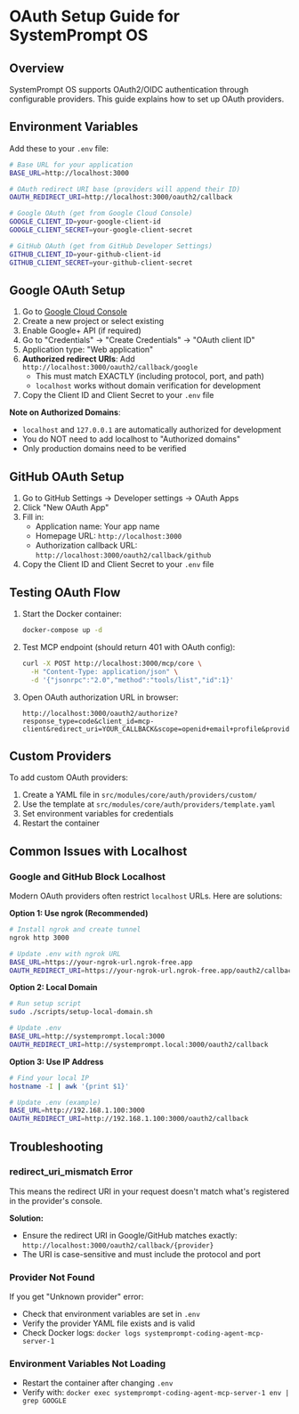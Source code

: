 # OAuth Setup Guide for SystemPrompt OS

## Overview

SystemPrompt OS supports OAuth2/OIDC authentication through configurable providers. This guide explains how to set up OAuth providers.

## Environment Variables

Add these to your `.env` file:

```bash
# Base URL for your application
BASE_URL=http://localhost:3000

# OAuth redirect URI base (providers will append their ID)
OAUTH_REDIRECT_URI=http://localhost:3000/oauth2/callback

# Google OAuth (get from Google Cloud Console)
GOOGLE_CLIENT_ID=your-google-client-id
GOOGLE_CLIENT_SECRET=your-google-client-secret

# GitHub OAuth (get from GitHub Developer Settings)
GITHUB_CLIENT_ID=your-github-client-id
GITHUB_CLIENT_SECRET=your-github-client-secret
```

## Google OAuth Setup

1. Go to [Google Cloud Console](https://console.cloud.google.com/)
2. Create a new project or select existing
3. Enable Google+ API (if required)
4. Go to "Credentials" → "Create Credentials" → "OAuth client ID"
5. Application type: "Web application"
6. **Authorized redirect URIs**: Add `http://localhost:3000/oauth2/callback/google`
   - This must match EXACTLY (including protocol, port, and path)
   - `localhost` works without domain verification for development
7. Copy the Client ID and Client Secret to your `.env` file

**Note on Authorized Domains**: 
- `localhost` and `127.0.0.1` are automatically authorized for development
- You do NOT need to add localhost to "Authorized domains"
- Only production domains need to be verified

## GitHub OAuth Setup

1. Go to GitHub Settings → Developer settings → OAuth Apps
2. Click "New OAuth App"
3. Fill in:
   - Application name: Your app name
   - Homepage URL: `http://localhost:3000`
   - Authorization callback URL: `http://localhost:3000/oauth2/callback/github`
4. Copy the Client ID and Client Secret to your `.env` file

## Testing OAuth Flow

1. Start the Docker container:
   ```bash
   docker-compose up -d
   ```

2. Test MCP endpoint (should return 401 with OAuth config):
   ```bash
   curl -X POST http://localhost:3000/mcp/core \
     -H "Content-Type: application/json" \
     -d '{"jsonrpc":"2.0","method":"tools/list","id":1}'
   ```

3. Open OAuth authorization URL in browser:
   ```
   http://localhost:3000/oauth2/authorize?response_type=code&client_id=mcp-client&redirect_uri=YOUR_CALLBACK&scope=openid+email+profile&provider=google
   ```

## Custom Providers

To add custom OAuth providers:

1. Create a YAML file in `src/modules/core/auth/providers/custom/`
2. Use the template at `src/modules/core/auth/providers/template.yaml`
3. Set environment variables for credentials
4. Restart the container

## Common Issues with Localhost

### Google and GitHub Block Localhost

Modern OAuth providers often restrict `localhost` URLs. Here are solutions:

**Option 1: Use ngrok (Recommended)**
```bash
# Install ngrok and create tunnel
ngrok http 3000

# Update .env with ngrok URL
BASE_URL=https://your-ngrok-url.ngrok-free.app
OAUTH_REDIRECT_URI=https://your-ngrok-url.ngrok-free.app/oauth2/callback
```

**Option 2: Local Domain**
```bash
# Run setup script
sudo ./scripts/setup-local-domain.sh

# Update .env
BASE_URL=http://systemprompt.local:3000
OAUTH_REDIRECT_URI=http://systemprompt.local:3000/oauth2/callback
```

**Option 3: Use IP Address**
```bash
# Find your local IP
hostname -I | awk '{print $1}'

# Update .env (example)
BASE_URL=http://192.168.1.100:3000
OAUTH_REDIRECT_URI=http://192.168.1.100:3000/oauth2/callback
```

## Troubleshooting

### redirect_uri_mismatch Error

This means the redirect URI in your request doesn't match what's registered in the provider's console.

**Solution:**
- Ensure the redirect URI in Google/GitHub matches exactly: `http://localhost:3000/oauth2/callback/{provider}`
- The URI is case-sensitive and must include the protocol and port

### Provider Not Found

If you get "Unknown provider" error:
- Check that environment variables are set in `.env`
- Verify the provider YAML file exists and is valid
- Check Docker logs: `docker logs systemprompt-coding-agent-mcp-server-1`

### Environment Variables Not Loading

- Restart the container after changing `.env`
- Verify with: `docker exec systemprompt-coding-agent-mcp-server-1 env | grep GOOGLE`